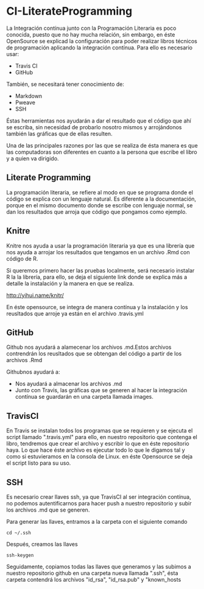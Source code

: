 # CI-LiterateProgramming
La Integración contínua junto con la Programación Literaria es poco conocida, puesto que no hay mucha relación, sin embargo, en éste OpenSource se explicad la configuración para poder realizar libros técnicos de programación aplicando la integración contínua. Para ello es necesario usar:

* Travis CI
* GitHub

También, se necesitará tener conocimiento de:

* Markdown
* Pweave
* SSH

Éstas herramientas nos ayudarán a dar el resultado que el código que ahí se escriba, sin necesidad de probarlo nosotro mismos y arrojándonos también las gráficas que de ellas resulten.

Una de las principales razones por las que se realiza de ésta manera es que las computadoras son diferentes en cuanto a la persona que escribe el libro y a quien va dirigido.


## Literate Programming
La programación literaria, se refiere al modo en que se programa donde el código se explica con un lenguaje natural. Es diferente a la documentación, porque en el mismo documento donde se escribe con lenguaje normal, se dan los resultados que arroja que código que pongamos como ejemplo.


## Knitre 
Knitre nos ayuda a usar la programación literaria ya que es una librería que nos ayuda a arrojar los resultados que tengamos en un archivo .Rmd con código de R. 

Si queremos primero hacer las pruebas localmente, será necesario instalar R la la librería, para ello, se deja el siguiente link donde se explica más a detalle la instalación y la manera en que se realiza.

http://yihui.name/knitr/

En éste opensource, se integra de manera contínua y la instalación y los reusltados que arroje ya están en el archivo .travis.yml


## GitHub
Github nos ayudará a alamecenar los archivos .md.Estos archivos contrendrán los reusltados que se obtengan del código a partir de los archivos .Rmd

Githubnos ayudará a:

 - Nos ayudará a almacenar los archivos .md
 - Junto con Travis, las gráficas que se generen al hacer la integración contínua se guardarán en una carpeta llamada images. 



## TravisCI
En Travis se instalan todos los programas que se requieren y se ejecuta el script llamado ".travis.yml" para ello, en nuestro repositorio que contenga el libro, tendremos que crear el archivo y escribir lo que en éste repositorio haya. 
Lo que hace éste archivo es ejecutar todo lo que le digamos tal y como si estuvieramos en la consola de Linux. en éste Opensource se deja el script listo para su uso. 


## SSH
Es necesario crear llaves ssh, ya que TravisCI al ser integración contínua, no podemos autentificarnos para hacer push a nuestro repositorio y subir los archivos .md que se generen.

Para generar las llaves, entramos a la carpeta con el siguiente comando

	cd ~/.ssh

Después, creamos las llaves

	ssh-keygen

Seguidamente, copiamos todas las llaves que generamos y las subimos a nuestro repositorio github en una carpeta nueva llamada ".ssh", ésta carpeta contendrá los archivos "id_rsa", "id_rsa.pub" y "known_hosts



